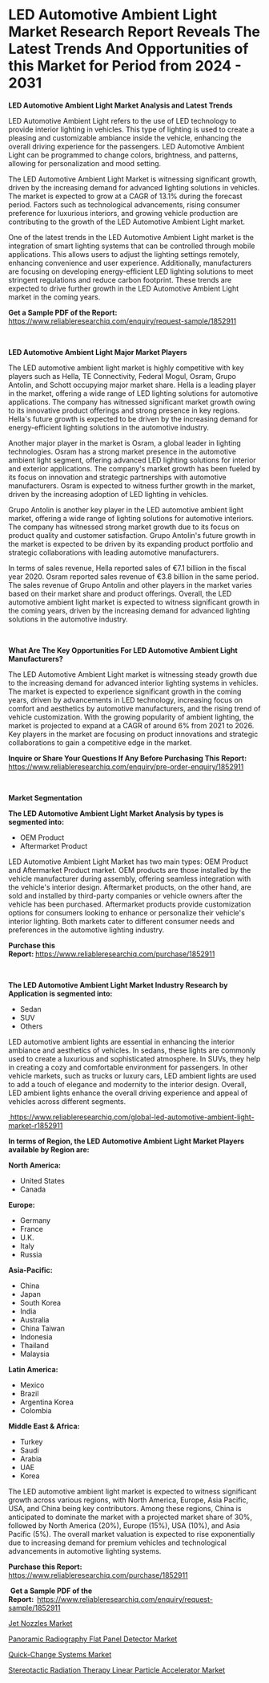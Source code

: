 <p><h1>LED Automotive Ambient Light Market Research Report Reveals The Latest Trends And Opportunities of this Market for Period from 2024 - 2031</h1></p><p><strong>LED Automotive Ambient Light Market Analysis and Latest Trends</strong></p>
<p><p>LED Automotive Ambient Light refers to the use of LED technology to provide interior lighting in vehicles. This type of lighting is used to create a pleasing and customizable ambiance inside the vehicle, enhancing the overall driving experience for the passengers. LED Automotive Ambient Light can be programmed to change colors, brightness, and patterns, allowing for personalization and mood setting.</p><p>The LED Automotive Ambient Light Market is witnessing significant growth, driven by the increasing demand for advanced lighting solutions in vehicles. The market is expected to grow at a CAGR of 13.1% during the forecast period. Factors such as technological advancements, rising consumer preference for luxurious interiors, and growing vehicle production are contributing to the growth of the LED Automotive Ambient Light market.</p><p>One of the latest trends in the LED Automotive Ambient Light market is the integration of smart lighting systems that can be controlled through mobile applications. This allows users to adjust the lighting settings remotely, enhancing convenience and user experience. Additionally, manufacturers are focusing on developing energy-efficient LED lighting solutions to meet stringent regulations and reduce carbon footprint. These trends are expected to drive further growth in the LED Automotive Ambient Light market in the coming years.</p></p>
<p><strong>Get a Sample PDF of the Report:&nbsp;</strong> <a href="https://www.reliableresearchiq.com/enquiry/request-sample/1852911">https://www.reliableresearchiq.com/enquiry/request-sample/1852911</a></p>
<p>&nbsp;</p>
<p><strong>LED Automotive Ambient Light Major Market Players</strong></p>
<p><p>The LED automotive ambient light market is highly competitive with key players such as Hella, TE Connectivity, Federal Mogul, Osram, Grupo Antolin, and Schott occupying major market share. Hella is a leading player in the market, offering a wide range of LED lighting solutions for automotive applications. The company has witnessed significant market growth owing to its innovative product offerings and strong presence in key regions. Hella's future growth is expected to be driven by the increasing demand for energy-efficient lighting solutions in the automotive industry.</p><p>Another major player in the market is Osram, a global leader in lighting technologies. Osram has a strong market presence in the automotive ambient light segment, offering advanced LED lighting solutions for interior and exterior applications. The company's market growth has been fueled by its focus on innovation and strategic partnerships with automotive manufacturers. Osram is expected to witness further growth in the market, driven by the increasing adoption of LED lighting in vehicles.</p><p>Grupo Antolin is another key player in the LED automotive ambient light market, offering a wide range of lighting solutions for automotive interiors. The company has witnessed strong market growth due to its focus on product quality and customer satisfaction. Grupo Antolin's future growth in the market is expected to be driven by its expanding product portfolio and strategic collaborations with leading automotive manufacturers.</p><p>In terms of sales revenue, Hella reported sales of €7.1 billion in the fiscal year 2020. Osram reported sales revenue of €3.8 billion in the same period. The sales revenue of Grupo Antolin and other players in the market varies based on their market share and product offerings. Overall, the LED automotive ambient light market is expected to witness significant growth in the coming years, driven by the increasing demand for advanced lighting solutions in the automotive industry.</p></p>
<p>&nbsp;</p>
<p><strong>What Are The Key Opportunities For LED Automotive Ambient Light Manufacturers?</strong></p>
<p><p>The LED Automotive Ambient Light market is witnessing steady growth due to the increasing demand for advanced interior lighting systems in vehicles. The market is expected to experience significant growth in the coming years, driven by advancements in LED technology, increasing focus on comfort and aesthetics by automotive manufacturers, and the rising trend of vehicle customization. With the growing popularity of ambient lighting, the market is projected to expand at a CAGR of around 6% from 2021 to 2026. Key players in the market are focusing on product innovations and strategic collaborations to gain a competitive edge in the market.</p></p>
<p><strong>Inquire or Share Your Questions If Any Before Purchasing This Report:</strong> <a href="https://www.reliableresearchiq.com/enquiry/pre-order-enquiry/1852911">https://www.reliableresearchiq.com/enquiry/pre-order-enquiry/1852911</a></p>
<p>&nbsp;</p>
<p><strong>Market Segmentation</strong></p>
<p><strong>The LED Automotive Ambient Light Market Analysis by types is segmented into:</strong></p>
<p><ul><li>OEM Product</li><li>Aftermarket Product</li></ul></p>
<p><p>LED Automotive Ambient Light Market has two main types: OEM Product and Aftermarket Product market. OEM products are those installed by the vehicle manufacturer during assembly, offering seamless integration with the vehicle's interior design. Aftermarket products, on the other hand, are sold and installed by third-party companies or vehicle owners after the vehicle has been purchased. Aftermarket products provide customization options for consumers looking to enhance or personalize their vehicle's interior lighting. Both markets cater to different consumer needs and preferences in the automotive lighting industry.</p></p>
<p><strong>Purchase this Report:&nbsp;</strong><a href="https://www.reliableresearchiq.com/purchase/1852911">https://www.reliableresearchiq.com/purchase/1852911</a></p>
<p>&nbsp;</p>
<p><strong>The LED Automotive Ambient Light Market Industry Research by Application is segmented into:</strong></p>
<p><ul><li>Sedan</li><li>SUV</li><li>Others</li></ul></p>
<p><p>LED automotive ambient lights are essential in enhancing the interior ambiance and aesthetics of vehicles. In sedans, these lights are commonly used to create a luxurious and sophisticated atmosphere. In SUVs, they help in creating a cozy and comfortable environment for passengers. In other vehicle markets, such as trucks or luxury cars, LED ambient lights are used to add a touch of elegance and modernity to the interior design. Overall, LED ambient lights enhance the overall driving experience and appeal of vehicles across different segments.</p></p>
<p><a href="https://www.reliableresearchiq.com/global-led-automotive-ambient-light-market-r1852911">&nbsp;https://www.reliableresearchiq.com/global-led-automotive-ambient-light-market-r1852911</a></p>
<p><strong>In terms of Region, the LED Automotive Ambient Light Market Players available by Region are:</strong></p>
<p>
    <p> <strong> North America: </strong>
        <ul>
            <li>United States</li>
            <li>Canada</li>
        </ul>
        </p> 
    <p> <strong> Europe: </strong>
        <ul>
            <li>Germany</li>
            <li>France</li>
            <li>U.K.</li>
            <li>Italy</li>
            <li>Russia</li>
        </ul>
        </p> 
    <p> <strong> Asia-Pacific: </strong>
        <ul>
            <li>China</li>
            <li>Japan</li>
            <li>South Korea</li>
            <li>India</li>
            <li>Australia</li>
            <li>China Taiwan</li>
            <li>Indonesia</li>
            <li>Thailand</li>
            <li>Malaysia</li>
        </ul>
        </p> 
    <p> <strong> Latin America: </strong>
        <ul>
            <li>Mexico</li>
            <li>Brazil</li>
            <li>Argentina Korea</li>
            <li>Colombia</li>
        </ul>
        </p> 
    <p> <strong> Middle East & Africa: </strong>
        <ul>
            <li>Turkey</li>
            <li>Saudi</li>
            <li>Arabia</li>
            <li>UAE</li>
            <li>Korea</li>
        </ul>
    </p>
    </p>
<p><p>The LED automotive ambient light market is expected to witness significant growth across various regions, with North America, Europe, Asia Pacific, USA, and China being key contributors. Among these regions, China is anticipated to dominate the market with a projected market share of 30%, followed by North America (20%), Europe (15%), USA (10%), and Asia Pacific (5%). The overall market valuation is expected to rise exponentially due to increasing demand for premium vehicles and technological advancements in automotive lighting systems.</p></p>
<p><strong>Purchase this Report: </strong><a href="https://www.reliableresearchiq.com/purchase/1852911">https://www.reliableresearchiq.com/purchase/1852911</a></p>
<p>&nbsp;<strong>Get a Sample PDF of the Report:&nbsp;&nbsp;</strong><a href="https://www.reliableresearchiq.com/enquiry/request-sample/1852911">https://www.reliableresearchiq.com/enquiry/request-sample/1852911</a></p>
<p><strong></strong></p>
<p><p><a href="https://github.com/erickahgreen002024/Market-Research-Report-List-1/blob/main/jet-nozzles-market.md">Jet Nozzles Market</a></p><p><a href="https://medium.com/@clairhane_9803/global-panoramic-radiography-flat-panel-detector-market-opportunities-and-forecast-for-period-from-f97b5f6a4e6f">Panoramic Radiography Flat Panel Detector Market</a></p><p><a href="https://github.com/violawzepeda0462024/Market-Research-Report-List-1/blob/main/quick-change-systems-market.md">Quick-Change Systems Market</a></p><p><a href="https://medium.com/@jeniw10236654655/strategic-insights-into-global-stereotactic-radiation-therapy-linear-particle-accelerator-market-2330ca1946e0">Stereotactic Radiation Therapy Linear Particle Accelerator Market</a></p></p>